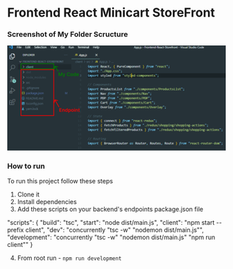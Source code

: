# Frontend React Minicart StoreFront

### Screenshot of My Folder Scructure

![](./src/images/screencapture.png)

### How to run

To run this project follow these steps

1. Clone it
2. Install dependencies
3. Add these scripts on your backend's endpoints package.json file

"scripts": {
"build": "tsc",
"start": "node dist/main.js",
"client": "npm start --prefix client",
"dev": "concurrently \"tsc -w\" \"nodemon dist/main.js\"",
"development": "concurrently \"tsc -w\" \"nodemon dist/main.js\" \"npm run client\""
}

4. From root run - `npm run development`
